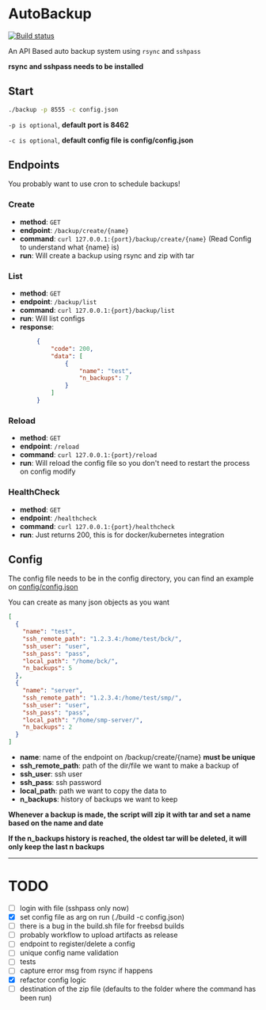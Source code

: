 # AutoBackup

[![Build status](https://github.com/BlackLotus-SMP/AutoBackup/actions/workflows/build.yml/badge.svg)](https://github.com/BlackLotus-SMP/AutoBackup/actions/workflows/build.yml)

An API Based auto backup system using `rsync` and `sshpass`

**rsync and sshpass needs to be installed**

## Start

```bash
./backup -p 8555 -c config.json
```
`-p is optional`, **default port is 8462**

`-c is optional`, **default config file is config/config.json**

## Endpoints

You probably want to use cron to schedule backups!

### Create
- **method**: `GET`
- **endpoint**: `/backup/create/{name}`
- **command**: `curl 127.0.0.1:{port}/backup/create/{name}` (Read Config to understand what {name} is)
- **run**: Will create a backup using rsync and zip with tar

### List
- **method**: `GET`
- **endpoint**: `/backup/list`
- **command**: `curl 127.0.0.1:{port}/backup/list`
- **run**: Will list configs
- **response**:
```json
        {
            "code": 200,
            "data": [
                {
                    "name": "test",
                    "n_backups": 7
                }
            ]
        }
```

### Reload
- **method**: `GET`
- **endpoint**: `/reload`
- **command**: `curl 127.0.0.1:{port}/reload`
- **run**: Will reload the config file so you don't need to restart the process on config modify

### HealthCheck
- **method**: `GET`
- **endpoint**: `/healthcheck`
- **command**: `curl 127.0.0.1:{port}/healthcheck`
- **run**: Just returns 200, this is for docker/kubernetes integration

## Config
The config file needs to be in the config directory, you can find an example on [config/config.json](https://github.com/BlackLotus-SMP/AutoBackup/blob/master/config/config.json)

You can create as many json objects as you want

```json
[
  {
    "name": "test",
    "ssh_remote_path": "1.2.3.4:/home/test/bck/",
    "ssh_user": "user",
    "ssh_pass": "pass",
    "local_path": "/home/bck/",
    "n_backups": 5
  },
  {
    "name": "server",
    "ssh_remote_path": "1.2.3.4:/home/test/smp/",
    "ssh_user": "user",
    "ssh_pass": "pass",
    "local_path": "/home/smp-server/",
    "n_backups": 2
  }
]
```

- **name**: name of the endpoint on /backup/create/{name} **must be unique**
- **ssh_remote_path**: path of the dir/file we want to make a backup of
- **ssh_user**: ssh user
- **ssh_pass**: ssh password
- **local_path**: path we want to copy the data to
- **n_backups**: history of backups we want to keep

**Whenever a backup is made, the script will zip it with tar and set a name based on the name and date**

**If the n_backups history is reached, the oldest tar will be deleted, it will only keep the last n backups**

---

# TODO

- [ ] login with file (sshpass only now)
- [x] set config file as arg on run (./build -c config.json)
- [ ] there is a bug in the build.sh file for freebsd builds
- [ ] probably workflow to upload artifacts as release
- [ ] endpoint to register/delete a config
- [ ] unique config name validation
- [ ] tests
- [ ] capture error msg from rsync if happens
- [x] refactor config logic
- [ ] destination of the zip file (defaults to the folder where the command has been run)